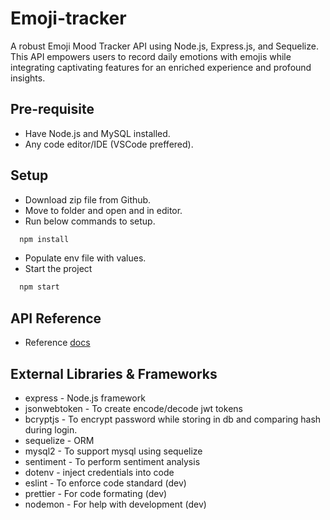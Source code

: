 # Emoji-tracker

A robust Emoji Mood Tracker API using Node.js, Express.js, and Sequelize. This API empowers users to record daily emotions with emojis while integrating captivating features for an enriched experience and profound insights.

## Pre-requisite

- Have Node.js and MySQL installed.
- Any code editor/IDE (VSCode preffered).

## Setup

- Download zip file from Github.
- Move to folder and open and in editor.
- Run below commands to setup.

```bash
  npm install
```

- Populate env file with values.
- Start the project

```bash
  npm start
```

## API Reference

- Reference [docs](https://documenter.getpostman.com/view/29682712/2s9YC4TXYN#fc11a0ac-478e-4d20-9894-611b335aab13)

## External Libraries & Frameworks

- express - Node.js framework
- jsonwebtoken - To create encode/decode jwt tokens
- bcryptjs - To encrypt password while storing in db and comparing hash during login.
- sequelize - ORM
- mysql2 - To support mysql using sequelize
- sentiment - To perform sentiment analysis
- dotenv - inject credentials into code
- eslint - To enforce code standard (dev)
- prettier - For code formating (dev)
- nodemon - For help with development (dev)

